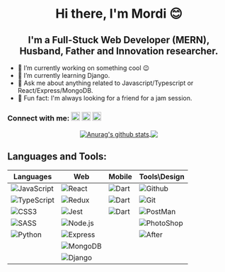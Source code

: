 <h1 align='center'> Hi there, I'm Mordi 😊</h1>
<h2 align='center'> I'm a Full-Stuck Web Developer (MERN), Husband, Father and Innovation researcher.</h2>

- 🔭 I’m currently working on something cool 😉
- 🌱 I’m currently learning Django.
- 💬 Ask me about anything related to Javascript/Typescript or React/Express/MongoDB.
- 🎸 Fun fact: I'm always looking for a friend for a jam session.

<h3 align='left'>Connect with me:  <a align='center' href="https://www.linkedin.com/in/mormben/">
    <img height="20px" src="https://upload.wikimedia.org/wikipedia/commons/thumb/c/c9/Linkedin.svg/600px-Linkedin.svg.png" /></a> 
    <a align='left' href="https://www.facebook.com/mor.m.ben"><img height="20px" src="https://cdn.icon-icons.com/icons2/2108/PNG/512/facebook_icon_130940.png" /></a> 
    <a align='left' href="mor6686@gmail.com"><img height="20px" src="https://icon2.cleanpng.com/20171220/bxe/gmail-logo-png-5a3aaffc62d223.8975386515137955804048.jpg" />
    </a></h3>

<p align='center'>
<a href="https://github.com/morMBen/github-readme-stats">
  <img align="center" src="https://github-readme-stats.vercel.app/api?username=morMBen&show_icons=true&include_all_commits=true&theme=material-palenight" alt="Anurag's github stats" />
</a>
<a href="https://github.com/morMBen/github-readme-stats">
  <!-- Change the `github-readme-stats.anuraghazra1.vercel.app` to `github-readme-stats.vercel.app`  -->
  <img align="center" src="https://github-readme-stats.vercel.app/api/top-langs/?username=morMBen&layout=compact&theme=material-palenight" />
</a>
</p>

<h2 > Languages and Tools: 
</h2>

| Languages                                                                                                                           | Web                                                                                                                           | Mobile                                                                                                                      | Tools\Design                                                                                                                                                      |
| ----------------------------------------------------------------------------------------------------------------------------------- | ----------------------------------------------------------------------------------------------------------------------------- | --------------------------------------------------------------------------------------------------------------------------- | ----------------------------------------------------------------------------------------------------------------------------------------------------------------- |
| <img  alt="JavaScript"  src="https://img.shields.io/badge/JavaScript-F7DF1E?style=for-the-badge&logo=javascript&logoColor=black" /> | <img  alt="React"  src="https://img.shields.io/badge/React-20232A?style=for-the-badge&logo=react&logoColor=61DAFB" />         | <img  alt="Dart"  src="https://img.shields.io/badge/Dart-0175C2?style=for-the-badge&logo=dart&logoColor=white" />           | <img  alt="Github  "  src="https://img.shields.io/badge/GitHub-100000?style=for-the-badge&logo=github&logoColor=white" />                                         |
| <img  alt="TypeScript"  src="https://img.shields.io/badge/TypeScript-007ACC?style=for-the-badge&logo=typescript&logoColor=white" /> | <img  alt="Redux"  src="https://img.shields.io/badge/Redux-593D88?style=for-the-badge&logo=redux&logoColor=white" />          | <img  alt="Dart"  src="https://img.shields.io/badge/Flutter-02569B?style=for-the-badge&logo=flutter&logoColor=white" />     | <img  alt="Git  "  src="https://img.shields.io/badge/Git-F05032?style=for-the-badge&logo=git&logoColor=white" />                                                  |
| <img  alt="CSS3"  src="https://img.shields.io/badge/CSS3-1572B6?style=for-the-badge&logo=css3&logoColor=white" />                   | <img  alt="Jest"  src="https://img.shields.io/badge/Jest-C21325?style=for-the-badge&logo=jest&logoColor=white" />             | <img  alt="Dart"  src="https://img.shields.io/badge/React_Native-20232A?style=for-the-badge&logo=react&logoColor=61DAFB" /> | <img  alt="PostMan"  src="https://img.shields.io/badge/Postman-FF6C37?style=for-the-badge&logo=Postman&logoColor=white" />                                        |
| <img  alt="SASS"  src="https://img.shields.io/badge/Sass-CC6699?style=for-the-badge&logo=sass&logoColor=white" />                   | <img  alt="Node.js"  src="https://img.shields.io/badge/Node.js-339933?style=for-the-badge&logo=nodedotjs&logoColor=white" />  |                                                                                                                             | <img  alt="PhotoShop"  src="https://img.shields.io/badge/Adobe%20Photoshop-31A8FF?style=for-the-badge&logo=Adobe%20Photoshop&logoColor=black" />                  |
| <img  alt="Python"  src="https://img.shields.io/badge/Python-3776AB?style=for-the-badge&logo=python&logoColor=white" />             | <img  alt="Express"  src="https://img.shields.io/badge/Express.js-000000?style=for-the-badge&logo=express&logoColor=white" /> |                                                                                                                             | <img  alt="After"  src="https://img.shields.io/badge/Adobe-After%20Effects-CF96FD?style=for-the-badge&logo=Adobe-After-Effects&labelColor=393665&logoWidth=15" /> |
|                                                                                                                                     | <img  alt="MongoDB"  src="https://img.shields.io/badge/MongoDB-4EA94B?style=for-the-badge&logo=mongodb&logoColor=white" />    |                                                                                                                             |                                                                                                                                                                   |
|                                                                                                                                     | <img  alt="Django"  src="	https://img.shields.io/badge/Django-092E20?style=for-the-badge&logo=django&logoColor=white" />       |                                                                                                                             |                                                                                                                                                                   |
